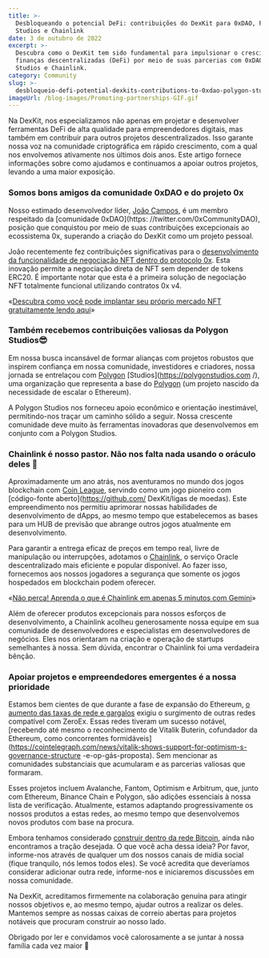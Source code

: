 ```yaml
---
title: >-
  Desbloqueando o potencial DeFi: contribuições do DexKit para 0xDAO, Polygon
  Studios e Chainlink
date: 3 de outubro de 2022
excerpt: >-
  Descubra como o DexKit tem sido fundamental para impulsionar o crescimento das
  finanças descentralizadas (DeFi) por meio de suas parcerias com 0xDAO, Polygon
  Studios e Chainlink.
category: Community
slug: >-
  desbloqueio-defi-potential-dexkits-contributions-to-0xdao-polygon-studios-and-chainlink
imageUrl: /blog-images/Promoting-partnerships-GIF.gif
---
```

Na DexKit, nos especializamos não apenas em projetar e desenvolver ferramentas DeFi de alta qualidade para empreendedores digitais, mas também em contribuir para outros projetos descentralizados. Isso garante nossa voz na comunidade criptográfica em rápido crescimento, com a qual nos envolvemos ativamente nos últimos dois anos. Este artigo fornece informações sobre como ajudamos e continuamos a apoiar outros projetos, levando a uma maior exposição.

### Somos bons amigos da comunidade 0xDAO e do projeto 0x

Nosso estimado desenvolvedor líder, [João Campos](https://docs.dexkit.com/welcome/the-startup/meet-the-team#joao-campos), é um membro respeitado da [comunidade 0xDAO](https: //twitter.com/0xCommunityDAO), posição que conquistou por meio de suas contribuições excepcionais ao ecossistema 0x, superando a criação do DexKit como um projeto pessoal.

João recentemente fez contribuições significativas para o [desenvolvimento da funcionalidade de negociação NFT dentro do protocolo 0x](https://twitter.com/0xCommunityDAO/status/1501630674817671170). Esta inovação permite a negociação direta de NFT sem depender de tokens ERC20. É importante notar que esta é a primeira solução de negociação NFT totalmente funcional utilizando contratos 0x v4.

«[Descubra como você pode implantar seu próprio mercado NFT gratuitamente lendo aqui](https://dexkit.com/were-the-first-project-in-the-whole-world-providing-this-nft-tool/ )»

### Também recebemos contribuições valiosas da Polygon Studios😎

Em nossa busca incansável de formar alianças com projetos robustos que inspirem confiança em nossa comunidade, investidores e criadores, nossa jornada se entrelaçou com [Polygon](https://polygonstudios.com/) [Studios](https://polygonstudios.com /), uma organização que representa a base do [Polygon](https://polygon.technology/) (um projeto nascido da necessidade de escalar o Ethereum).

A Polygon Studios nos forneceu apoio econômico e orientação inestimável, permitindo-nos traçar um caminho sólido a seguir. Nossa crescente comunidade deve muito às ferramentas inovadoras que desenvolvemos em conjunto com a Polygon Studios.

### Chainlink é nosso pastor. Não nos falta nada usando o oráculo deles 🙏

Aproximadamente um ano atrás, nos aventuramos no mundo dos jogos blockchain com [Coin League](https://coinleague.com/), servindo como um jogo pioneiro com [código-fonte aberto](https://github.com/ DexKit/ligas de moedas). Este empreendimento nos permitiu aprimorar nossas habilidades de desenvolvimento de dApps, ao mesmo tempo que estabelecemos as bases para um HUB de previsão que abrange outros jogos atualmente em desenvolvimento.

Para garantir a entrega eficaz de preços em tempo real, livre de manipulação ou interrupções, adotamos o [Chainlink](https://chain.link/), o serviço Oracle descentralizado mais eficiente e popular disponível. Ao fazer isso, fornecemos aos nossos jogadores a segurança que somente os jogos hospedados em blockchain podem oferecer.

«[Não perca! Aprenda o que é Chainlink em apenas 5 minutos com Gemini](https://www.gemini.com/cryptopedia/what-is-chainlink-and-how-does-it-work)»

Além de oferecer produtos excepcionais para nossos esforços de desenvolvimento, a Chainlink acolheu generosamente nossa equipe em sua comunidade de desenvolvedores e especialistas em desenvolvedores de negócios. Eles nos orientaram na criação e operação de startups semelhantes à nossa. Sem dúvida, encontrar o Chainlink foi uma verdadeira bênção.

### Apoiar projetos e empreendedores emergentes é a nossa prioridade

Estamos bem cientes de que durante a fase de expansão do Ethereum, [o aumento das taxas de rede e gargalos](https://finance.yahoo.com/news/ethereum-gas-price-surges-unsustainable-160039803.html) exigiu o surgimento de outras redes compatível com ZeroEx. Essas redes tiveram um sucesso notável, [recebendo até mesmo o reconhecimento de Vitalik Buterin, cofundador da Ethereum, como concorrentes formidáveis](https://cointelegraph.com/news/vitalik-shows-support-for-optimism-s-governance-structure -e-op-gás-proposta). Sem mencionar as comunidades substanciais que acumularam e as parcerias valiosas que formaram.

Esses projetos incluem Avalanche, Fantom, Optimism e Arbitrum, que, junto com Ethereum, Binance Chain e Polygon, são adições essenciais à nossa lista de verificação. Atualmente, estamos adaptando progressivamente os nossos produtos a estas redes, ao mesmo tempo que desenvolvemos novos produtos com base na procura.

Embora tenhamos considerado [construir dentro da rede Bitcoin](https://www.nasdaq.com/articles/building-applications-on-top-of-the-bitcoin-protocol), ainda não encontramos a tração desejada. O que você acha dessa ideia? Por favor, informe-nos através de qualquer um dos nossos canais de mídia social (fique tranquilo, nós lemos todos eles). Se você acredita que deveríamos considerar adicionar outra rede, informe-nos e iniciaremos discussões em nossa comunidade.

Na DexKit, acreditamos firmemente na colaboração genuína para atingir nossos objetivos e, ao mesmo tempo, ajudar outros a realizar os deles. Mantemos sempre as nossas caixas de correio abertas para projetos notáveis que procuram construir ao nosso lado.

Obrigado por ler e convidamos você calorosamente a se juntar à nossa família cada vez maior 🤗
